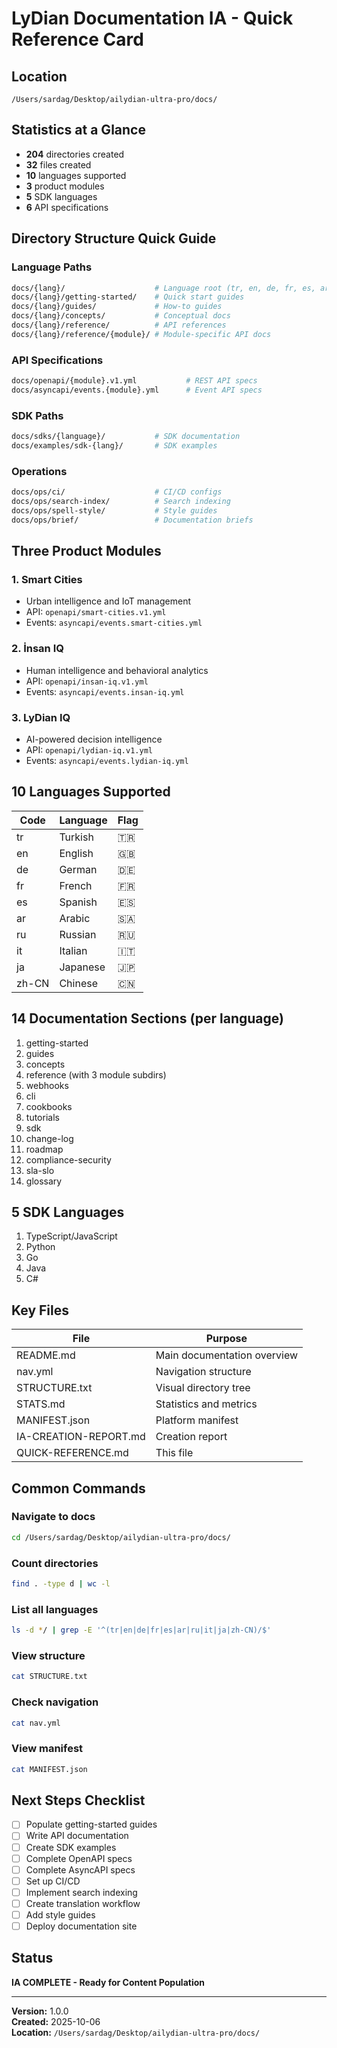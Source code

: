 # LyDian Documentation IA - Quick Reference Card

## Location
```
/Users/sardag/Desktop/ailydian-ultra-pro/docs/
```

## Statistics at a Glance
- **204** directories created
- **32** files created
- **10** languages supported
- **3** product modules
- **5** SDK languages
- **6** API specifications

## Directory Structure Quick Guide

### Language Paths
```bash
docs/{lang}/                    # Language root (tr, en, de, fr, es, ar, ru, it, ja, zh-CN)
docs/{lang}/getting-started/    # Quick start guides
docs/{lang}/guides/             # How-to guides
docs/{lang}/concepts/           # Conceptual docs
docs/{lang}/reference/          # API references
docs/{lang}/reference/{module}/ # Module-specific API docs
```

### API Specifications
```bash
docs/openapi/{module}.v1.yml           # REST API specs
docs/asyncapi/events.{module}.yml      # Event API specs
```

### SDK Paths
```bash
docs/sdks/{language}/           # SDK documentation
docs/examples/sdk-{lang}/       # SDK examples
```

### Operations
```bash
docs/ops/ci/                    # CI/CD configs
docs/ops/search-index/          # Search indexing
docs/ops/spell-style/           # Style guides
docs/ops/brief/                 # Documentation briefs
```

## Three Product Modules

### 1. Smart Cities
- Urban intelligence and IoT management
- API: `openapi/smart-cities.v1.yml`
- Events: `asyncapi/events.smart-cities.yml`

### 2. İnsan IQ
- Human intelligence and behavioral analytics
- API: `openapi/insan-iq.v1.yml`
- Events: `asyncapi/events.insan-iq.yml`

### 3. LyDian IQ
- AI-powered decision intelligence
- API: `openapi/lydian-iq.v1.yml`
- Events: `asyncapi/events.lydian-iq.yml`

## 10 Languages Supported

| Code | Language | Flag |
|------|----------|------|
| tr | Turkish | 🇹🇷 |
| en | English | 🇬🇧 |
| de | German | 🇩🇪 |
| fr | French | 🇫🇷 |
| es | Spanish | 🇪🇸 |
| ar | Arabic | 🇸🇦 |
| ru | Russian | 🇷🇺 |
| it | Italian | 🇮🇹 |
| ja | Japanese | 🇯🇵 |
| zh-CN | Chinese | 🇨🇳 |

## 14 Documentation Sections (per language)

1. getting-started
2. guides
3. concepts
4. reference (with 3 module subdirs)
5. webhooks
6. cli
7. cookbooks
8. tutorials
9. sdk
10. change-log
11. roadmap
12. compliance-security
13. sla-slo
14. glossary

## 5 SDK Languages

1. TypeScript/JavaScript
2. Python
3. Go
4. Java
5. C#

## Key Files

| File | Purpose |
|------|---------|
| README.md | Main documentation overview |
| nav.yml | Navigation structure |
| STRUCTURE.txt | Visual directory tree |
| STATS.md | Statistics and metrics |
| MANIFEST.json | Platform manifest |
| IA-CREATION-REPORT.md | Creation report |
| QUICK-REFERENCE.md | This file |

## Common Commands

### Navigate to docs
```bash
cd /Users/sardag/Desktop/ailydian-ultra-pro/docs/
```

### Count directories
```bash
find . -type d | wc -l
```

### List all languages
```bash
ls -d */ | grep -E '^(tr|en|de|fr|es|ar|ru|it|ja|zh-CN)/$'
```

### View structure
```bash
cat STRUCTURE.txt
```

### Check navigation
```bash
cat nav.yml
```

### View manifest
```bash
cat MANIFEST.json
```

## Next Steps Checklist

- [ ] Populate getting-started guides
- [ ] Write API documentation
- [ ] Create SDK examples
- [ ] Complete OpenAPI specs
- [ ] Complete AsyncAPI specs
- [ ] Set up CI/CD
- [ ] Implement search indexing
- [ ] Create translation workflow
- [ ] Add style guides
- [ ] Deploy documentation site

## Status
**IA COMPLETE - Ready for Content Population**

---
**Version:** 1.0.0  
**Created:** 2025-10-06  
**Location:** `/Users/sardag/Desktop/ailydian-ultra-pro/docs/`
